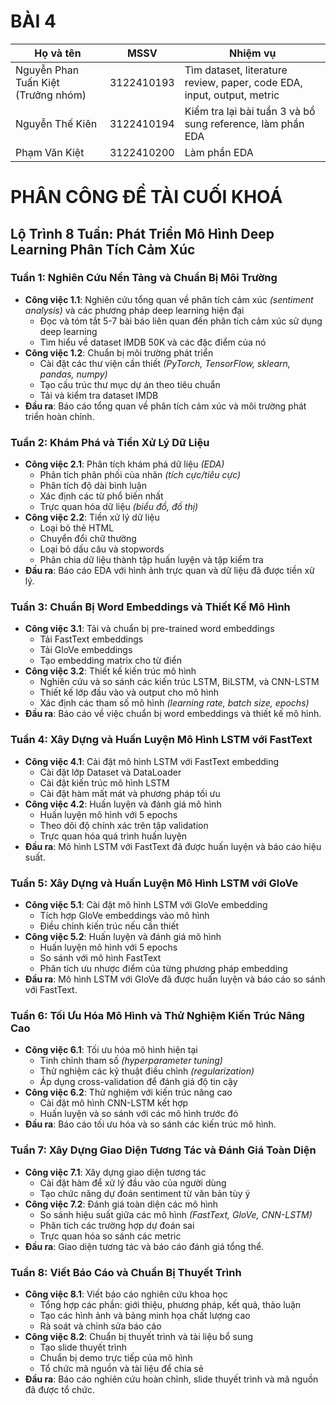 # BÀI 4

|Họ và tên                          |MSSV      | Nhiệm vụ                                                             |
|-----------------------------------|----------|----------------------------------------------------------------------|
|Nguyễn Phan Tuấn Kiệt (Trưởng nhóm)|3122410193|Tìm dataset, literature review, paper, code EDA, input, output, metric|
|Nguyễn Thế Kiên                    |3122410194|Kiểm tra lại bài tuần 3 và bổ sung reference, làm phần EDA|
|Phạm Văn Kiệt                      |3122410200|Làm phần EDA|


# PHÂN CÔNG ĐỀ TÀI CUỐI KHOÁ

## Lộ Trình 8 Tuần: Phát Triển Mô Hình Deep Learning Phân Tích Cảm Xúc

### Tuần 1: Nghiên Cứu Nền Tảng và Chuẩn Bị Môi Trường
- **Công việc 1.1**: Nghiên cứu tổng quan về phân tích cảm xúc *(sentiment analysis)* và các phương pháp deep learning hiện đại
  - Đọc và tóm tắt 5-7 bài báo liên quan đến phân tích cảm xúc sử dụng deep learning
  - Tìm hiểu về dataset IMDB 50K và các đặc điểm của nó
- **Công việc 1.2**: Chuẩn bị môi trường phát triển
  - Cài đặt các thư viện cần thiết *(PyTorch, TensorFlow, sklearn, pandas, numpy)*
  - Tạo cấu trúc thư mục dự án theo tiêu chuẩn
  - Tải và kiểm tra dataset IMDB
- **Đầu ra**: Báo cáo tổng quan về phân tích cảm xúc và môi trường phát triển hoàn chỉnh.

### Tuần 2: Khám Phá và Tiền Xử Lý Dữ Liệu
- **Công việc 2.1**: Phân tích khám phá dữ liệu *(EDA)*
  - Phân tích phân phối của nhãn *(tích cực/tiêu cực)*
  - Phân tích độ dài bình luận
  - Xác định các từ phổ biến nhất
  - Trực quan hóa dữ liệu *(biểu đồ, đồ thị)*
- **Công việc 2.2**: Tiền xử lý dữ liệu
  - Loại bỏ thẻ HTML
  - Chuyển đổi chữ thường
  - Loại bỏ dấu câu và stopwords
  - Phân chia dữ liệu thành tập huấn luyện và tập kiểm tra
- **Đầu ra**: Báo cáo EDA với hình ảnh trực quan và dữ liệu đã được tiền xử lý.

### Tuần 3: Chuẩn Bị Word Embeddings và Thiết Kế Mô Hình
- **Công việc 3.1**: Tải và chuẩn bị pre-trained word embeddings
  - Tải FastText embeddings
  - Tải GloVe embeddings
  - Tạo embedding matrix cho từ điển
- **Công việc 3.2**: Thiết kế kiến trúc mô hình
  - Nghiên cứu và so sánh các kiến trúc LSTM, BiLSTM, và CNN-LSTM
  - Thiết kế lớp đầu vào và output cho mô hình
  - Xác định các tham số mô hình *(learning rate, batch size, epochs)*
- **Đầu ra**: Báo cáo về việc chuẩn bị word embeddings và thiết kế mô hình.

### Tuần 4: Xây Dựng và Huấn Luyện Mô Hình LSTM với FastText
- **Công việc 4.1**: Cài đặt mô hình LSTM với FastText embedding
  - Cài đặt lớp Dataset và DataLoader
  - Cài đặt kiến trúc mô hình LSTM
  - Cài đặt hàm mất mát và phương pháp tối ưu
- **Công việc 4.2**: Huấn luyện và đánh giá mô hình
  - Huấn luyện mô hình với 5 epochs
  - Theo dõi độ chính xác trên tập validation
  - Trực quan hóa quá trình huấn luyện
- **Đầu ra**: Mô hình LSTM với FastText đã được huấn luyện và báo cáo hiệu suất.

### Tuần 5: Xây Dựng và Huấn Luyện Mô Hình LSTM với GloVe
- **Công việc 5.1**: Cài đặt mô hình LSTM với GloVe embedding
  - Tích hợp GloVe embeddings vào mô hình
  - Điều chỉnh kiến trúc nếu cần thiết
- **Công việc 5.2**: Huấn luyện và đánh giá mô hình
  - Huấn luyện mô hình với 5 epochs
  - So sánh với mô hình FastText
  - Phân tích ưu nhược điểm của từng phương pháp embedding
- **Đầu ra**: Mô hình LSTM với GloVe đã được huấn luyện và báo cáo so sánh với FastText.

### Tuần 6: Tối Ưu Hóa Mô Hình và Thử Nghiệm Kiến Trúc Nâng Cao
- **Công việc 6.1**: Tối ưu hóa mô hình hiện tại
  - Tinh chỉnh tham số *(hyperparameter tuning)*
  - Thử nghiệm các kỹ thuật điều chỉnh *(regularization)*
  - Áp dụng cross-validation để đánh giá độ tin cậy
- **Công việc 6.2**: Thử nghiệm với kiến trúc nâng cao
  - Cài đặt mô hình CNN-LSTM kết hợp
  - Huấn luyện và so sánh với các mô hình trước đó
- **Đầu ra**: Báo cáo tối ưu hóa và so sánh các kiến trúc mô hình.

### Tuần 7: Xây Dựng Giao Diện Tương Tác và Đánh Giá Toàn Diện
- **Công việc 7.1**: Xây dựng giao diện tương tác
  - Cài đặt hàm để xử lý đầu vào của người dùng
  - Tạo chức năng dự đoán sentiment từ văn bản tùy ý
- **Công việc 7.2**: Đánh giá toàn diện các mô hình
  - So sánh hiệu suất giữa các mô hình *(FastText, GloVe, CNN-LSTM)*
  - Phân tích các trường hợp dự đoán sai
  - Trực quan hóa so sánh các metric
- **Đầu ra**: Giao diện tương tác và báo cáo đánh giá tổng thể.

### Tuần 8: Viết Báo Cáo và Chuẩn Bị Thuyết Trình
- **Công việc 8.1**: Viết báo cáo nghiên cứu khoa học
  - Tổng hợp các phần: giới thiệu, phương pháp, kết quả, thảo luận
  - Tạo các hình ảnh và bảng minh họa chất lượng cao
  - Rà soát và chỉnh sửa báo cáo
- **Công việc 8.2**: Chuẩn bị thuyết trình và tài liệu bổ sung
  - Tạo slide thuyết trình
  - Chuẩn bị demo trực tiếp của mô hình
  - Tổ chức mã nguồn và tài liệu để chia sẻ
- **Đầu ra**: Báo cáo nghiên cứu hoàn chỉnh, slide thuyết trình và mã nguồn đã được tổ chức.